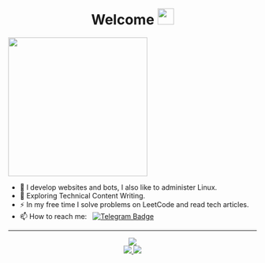 <h1 align="center">Welcome <img src="https://media.giphy.com/media/hvRJCLFzcasrR4ia7z/giphy.gif" width="33"></h1>

<img src="https://media.giphy.com/media/WUlplcMpOCEmTGBtBW/giphy.gif" width="282">

- 🔭 I develop websites and bots, I also like to administer Linux.
- 🌱 Exploring Technical Content Writing.
- ⚡ In my free time I solve problems on LeetCode and read tech articles.
- 📫 How to reach me: &nbsp; [![Telegram Badge](https://img.shields.io/badge/-wwW4rR10r-blue?style=flat&logo=Telegram&logoColor=white)](https://t.me/www4rr10r)

---

<div align="center">
  <a hregf="https://github.com/www4rr10r">
    <img src="http://github-readme-streak-stats.herokuapp.com?user=www4rr10r&theme=gruvbox"/>
  </a>
</div>

<div align="center">
  <a href="https://github.com/www4rr10r">
    <img src="https://github-readme-stats.vercel.app/api/top-langs/?username=www4rr10r&langs_count=8&theme=gruvbox&layout=compact" />
  </a>
  <a href="https://github.com/www4rr10r">
    <img src="https://github-readme-stats.vercel.app/api?username=www4rr10r&show_icons=true&theme=gruvbox&include_all_commits=true" />
  </a>
</div>
